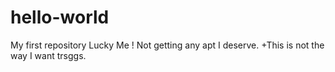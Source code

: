 # hello-world
My first repository
Lucky Me ! Not getting any apt I deserve.
+This is not the way I want trsggs.
